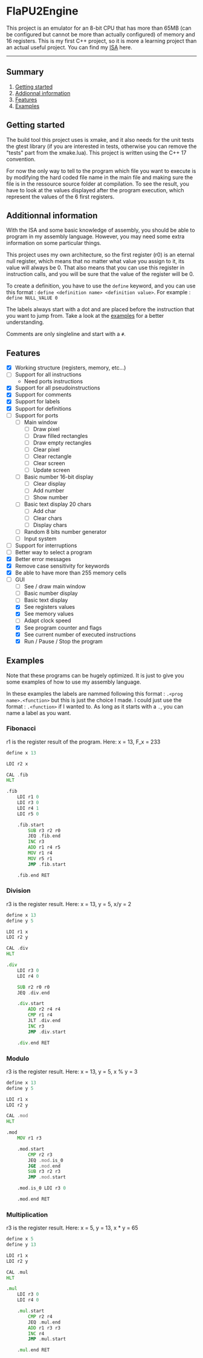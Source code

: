 # FlaPU2Engine
This project is an emulator for an 8-bit CPU that has more than 65MB (can be configured but cannot be more than actually configured) of memory and 16 registers.
This is my first C++ project, so it is more a learning project than an actual useful project.
You can find my [ISA](https://docs.google.com/spreadsheets/d/1aE8e7TodV6_dxUF-UbF0xdbSolc1Z1ntD5Rz3ESL6Uk/edit?gid=0#gid=0) here.
***

## Summary
1. [Getting started](#getting-started)
2. [Addionnal information](#additionnal-information)
3. [Features](#features)
4. [Examples](#examples)

## Getting started
The build tool this project uses is xmake, and it also needs for the unit tests the gtest library (if you are interested in tests, otherwise you can remove the "tests" part from the xmake.lua).
This project is written using the C++ 17 convention.

For now the only way to tell to the program which file you want to execute is by modifying the hard coded file name in the main file and making sure the file is in the ressource source folder at compilation.
To see the result, you have to look at the values displayed after the program execution, which represent the values of the 6 first registers.

## Additionnal information
With the ISA and some basic knowledge of assembly, you should be able to program in my assembly language.
However, you may need some extra information on some particular things.

This project uses my own architecture, so the first register (r0) is an eternal null register, which means that no matter what value you assign to it, its value will always be 0.
That also means that you can use this register in instruction calls, and you will be sure that the value of the register will be 0.

To create a definition, you have to use the ``define`` keyword, and you can use this format : ``define <definition name> <definition value>``.
For example : ``define NULL_VALUE 0``

The labels always start with a dot and are placed before the instruction that you want to jump from.
Take a look at the [examples](#examples) for a better understanding.

Comments are only singleline and start with a ``#``.

## Features
- [x] Working structure (registers, memory, etc...)
- [ ] Support for all instructions
  - Need ports instructions
- [x] Support for all pseudoinstructions
- [x] Support for comments
- [x] Support for labels
- [x] Support for definitions
- [ ] Support for ports
  - [ ] Main window
    - [ ] Draw pixel
    - [ ] Draw filled rectangles
    - [ ] Draw empty rectangles
    - [ ] Clear pixel
    - [ ] Clear rectangle
    - [ ] Clear screen
    - [ ] Update screen
  - [ ] Basic number 16-bit display
    - [ ] Clear display
    - [ ] Add number
    - [ ] Show number
  - [ ] Basic text display 20 chars
    - [ ] Add char
    - [ ] Clear chars
    - [ ] Display chars
  - [ ] Random 8 bits number generator
  - [ ] Input system
- [ ] Support for interruptions
- [ ] Better way to select a program
- [x] Better error messages
- [x] Remove case sensitivity for keywords
- [x] Be able to have more than 255 memory cells
- [ ] GUI
  - [ ] See / draw main window
  - [ ] Basic number display
  - [ ] Basic text display
  - [x] See registers values
  - [x] See memory values
  - [ ] Adapt clock speed
  - [x] See program counter and flags
  - [x] See current number of executed instructions
  - [x] Run / Pause / Stop the program

## Examples
Note that these programs can be hugely optimized. It is just to give you some examples of how to use my assembly language.

In these examples the labels are nammed following this format : ``.<prog name>.<function>`` but this is just the choice I made.
I could just use the format : ``.<function>`` if I wanted to. As long as it starts with a ``.``, you can name a label as you want.

### Fibonacci
r1 is the register result of the program. Here: x = 13, F_x = 233
```asm
define x 13

LDI r2 x

CAL .fib
HLT

.fib
    LDI r1 0
    LDI r3 0
    LDI r4 1
    LDI r5 0

    .fib.start
        SUB r3 r2 r0
        JEQ .fib.end
        INC r3
        ADD r1 r4 r5
        MOV r1 r4
        MOV r5 r1
        JMP .fib.start

    .fib.end RET
```

### Division
r3 is the register result. Here: x = 13, y = 5, x/y = 2
```asm
define x 13
define y 5

LDI r1 x
LDI r2 y

CAL .div
HLT

.div
    LDI r3 0
    LDI r4 0

    SUB r2 r0 r0
    JEQ .div.end

    .div.start
        ADD r2 r4 r4
        CMP r1 r4
        JLT .div.end
        INC r3
        JMP .div.start

    .div.end RET
```

### Modulo
r3 is the register result. Here: x = 13, y = 5, x % y = 3
```asm
define x 13
define y 5

LDI r1 x
LDI r2 y

CAL .mod
HLT

.mod
    MOV r1 r3

    .mod.start
        CMP r2 r3
        JEQ .mod.is_0
        JGE .mod.end
        SUB r3 r2 r3
        JMP .mod.start

    .mod.is_0 LDI r3 0

    .mod.end RET
```

### Multiplication
r3 is the register result. Here: x = 5, y = 13, x * y = 65
```asm
define x 5
define y 13

LDI r1 x
LDI r2 y

CAL .mul
HLT

.mul
    LDI r3 0
    LDI r4 0

    .mul.start
        CMP r2 r4
        JEQ .mul.end
        ADD r1 r3 r3
        INC r4
        JMP .mul.start

    .mul.end RET
```
